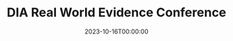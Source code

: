 ---
# Documentation: https://wowchemy.com/docs/managing-content/
type: conference
title: "DIA Real World Evidence Conference"
url_register: https://www.diaglobal.org/en/conference-listing/meetings/2023/10/real-world-evidence-conference
date: 2023-10-16T00:00:00
date_end: 2023-10-17T23:59:59
location: "Baltimore, MD"
all_day: true
speaker: ""
---